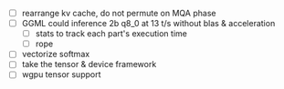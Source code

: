 - [ ] rearrange kv cache, do not permute on MQA phase
- [ ] GGML could inference 2b q8_0 at 13 t/s without blas & acceleration
    - [ ] stats to track each part's execution time
    - [ ] rope
- [ ] vectorize softmax
- [ ] take the tensor & device framework
- [ ] wgpu tensor support

